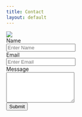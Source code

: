 ```yaml
---
title: Contact
layout: default
---
```


<div class="row">
  <div class="col-md-12">
    <img class="img-title" src={{ site.data.images.pic_025.path }}>
  </div>
</div>

<div class="row">
  <div class="col-md-12">
    <form action="//formspree.io/pili.a.quiroz@gmail.com" method="POST">
      <!-- Name field -->
      <div class="form-group">
        <label for="InputName">Name</label>
        <div class="input-group">
          <input type="text" class="form-control" name="InputName" id="InputName" placeholder="Enter Name" required>
          <span class="input-group-addon">
            <i class="glyphicon glyphicon-ok form-control-feedback"></i>
          </span>
        </div>
      </div>
      <!-- Email field -->
      <div class="form-group">
        <label for="InputEmail">Email</label>
        <div class="input-group">
          <input type="email" class="form-control" id="InputEmail" name="InputEmail" placeholder="Enter Email" required>
          <span class="input-group-addon">
            <i class="glyphicon glyphicon-ok form-control-feedback"></i>
          </span>
        </div>
      </div>
      <!-- Message field -->
      <div class="form-group">
        <label for="InputMessage">Message</label>
        <div class="input-group">
          <textarea name="InputMessage" id="InputMessage" class="form-control" rows="5" required></textarea>
          <span class="input-group-addon">
            <i class="glyphicon glyphicon-ok form-control-feedback"></i>
          </span>
        </div>
      </div>
      <!-- Submit button -->
      <input type="submit" name="submit" id="submit" value="Submit" class="btn btn-info pull-right">
    </form>
  </div>
</div>
